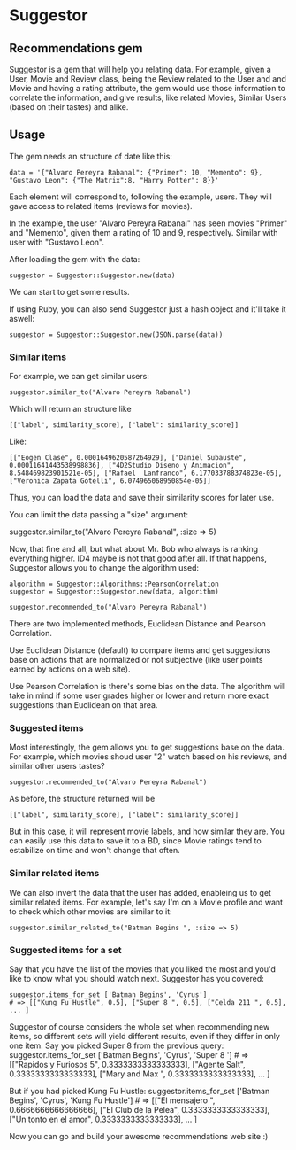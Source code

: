 # Suggestor 
## Recommendations gem

Suggestor is a gem that will help you relating data. For example, given a User, Movie and Review class, 
being the Review related to the User and and Movie and having a rating attribute, the gem would use those 
information to correlate the information, and give results, like related Movies, Similar Users (based on their
tastes) and alike. 

## Usage

The gem needs an structure of date like this:
 
    data = '{"Alvaro Pereyra Rabanal": {"Primer": 10, "Memento": 9}, "Gustavo Leon": {"The Matrix":8, "Harry Potter": 8}}'

Each element will correspond to, following the example, users. They will gave access to related items (reviews for movies). 

In the example, the user "Alvaro Pereyra Rabanal" has seen movies "Primer" and "Memento", given them a rating of 10 and 9, respectively. Similar with user with "Gustavo Leon".

After loading the gem with the data: 
    
    suggestor = Suggestor::Suggestor.new(data)

We can start to get some results. 

If using Ruby, you can also send Suggestor just a hash object and it'll take it aswell:

    suggestor = Suggestor::Suggestor.new(JSON.parse(data))    

### Similar items

For example, we can get similar users: 

    suggestor.similar_to("Alvaro Pereyra Rabanal")

Which will return an structure like

    [["label", similarity_score], ["label": similarity_score]]

Like:

    [["Eogen Clase", 0.0001649620587264929], ["Daniel Subauste", 0.00011641443538998836], ["4D2Studio Diseno y Animacion", 8.548469823901521e-05], ["Rafael  Lanfranco", 6.177033788374823e-05], ["Veronica Zapata Gotelli", 6.074965068950854e-05]]

Thus, you can load the data and save their similarity scores for later use.

You can limit the data passing a "size" argument:

  suggestor.similar_to("Alvaro Pereyra Rabanal", :size => 5)

Now, that fine and all, but what about Mr. Bob who always is ranking everything
higher. ID4 maybe is not that good after all. If that happens, Suggestor allows you to change the algorithm used:

    algorithm = Suggestor::Algorithms::PearsonCorrelation
    suggestor = Suggestor::Suggestor.new(data, algorithm)

    suggestor.recommended_to("Alvaro Pereyra Rabanal")

There are two implemented methods, Euclidean Distance and Pearson Correlation.

Use Euclidean Distance (default) to compare items and get suggestions base on
actions that are normalized or not subjective (like user points earned by actions on a web site).

Use Pearson Correlation is there's some bias on the data. The algorithm will
take in mind if some user grades higher or lower and return more exact suggestions than Euclidean on that area.

### Suggested items

Most interestingly, the gem allows you to get suggestions base on the data.
For example, which movies shoud user "2" watch based on his reviews, and similar other users tastes?

    suggestor.recommended_to("Alvaro Pereyra Rabanal")

As before, the structure returned will be

    [["label", similarity_score], ["label": similarity_score]]

But in this case, it will represent movie labels, and how similar they are. You
can easily use this data to save it to a BD, since Movie ratings tend to estabilize on time and won't change that often. 

### Similar related items

We can also invert the data that the user has added, enableing us to get 
similar related items. For example, let's say I'm on a Movie profile and
want to check which other movies are similar to it:

    suggestor.similar_related_to("Batman Begins ", :size => 5)

### Suggested items for a set

Say that you have the list of the movies that you liked the most and you'd like to know what you should watch next. Suggestor has you covered:

	suggestor.items_for_set ['Batman Begins', 'Cyrus']
	# => [["Kung Fu Hustle", 0.5], ["Super 8 ", 0.5], ["Celda 211 ", 0.5], ... ]

Suggestor of course considers the whole set when recommending new items, so different sets will yield different results, even if they differ in only one item. Say you picked Super 8 from the previous query:
	suggestor.items_for_set ['Batman Begins', 'Cyrus', 'Super 8 ']
	# => [["Rapidos y Furiosos 5", 0.3333333333333333], ["Agente Salt", 0.3333333333333333], ["Mary and Max ", 0.3333333333333333], ... ]

But if you had picked Kung Fu Hustle:
	suggestor.items_for_set ['Batman Begins', 'Cyrus', 'Kung Fu Hustle']
	# => [["El mensajero ", 0.6666666666666666], ["El Club de la Pelea", 0.3333333333333333], ["Un tonto en el amor", 0.3333333333333333], ... ]

Now you can go and build your awesome recommendations web site :)
